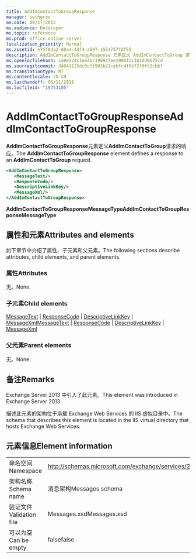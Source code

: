 ```yaml
---
title: AddImContactToGroupResponse
manager: sethgros
ms.date: 09/17/2015
ms.audience: Developer
ms.topic: reference
ms.prod: office-online-server
localization_priority: Normal
ms.assetid: e75f8da2-d0a4-44f4-a597-1554757fdf55
description: AddImContactToGroupResponse 元素定义 AddImContactToGroup 请求的响应。
ms.openlocfilehash: ca9e124c1ea4bc196947ae198615c161d406751d
ms.sourcegitcommit: 34041125dc8c5f993b21cebfc4f8b72f0fd2cb6f
ms.translationtype: MT
ms.contentlocale: zh-CN
ms.lasthandoff: 06/11/2018
ms.locfileid: "19753105"
---
```

# <a name="addimcontacttogroupresponse"></a><span data-ttu-id="dfcb4-103">AddImContactToGroupResponse</span><span class="sxs-lookup"><span data-stu-id="dfcb4-103">AddImContactToGroupResponse</span></span>

<span data-ttu-id="dfcb4-104">**AddImContactToGroupResponse**元素定义**AddImContactToGroup**请求的响应。</span><span class="sxs-lookup"><span data-stu-id="dfcb4-104">The **AddImContactToGroupResponse** element defines a response to an **AddImContactToGroup** request.</span></span> 
  
```XML
<AddImContactToGroupResponse>
   <MessageText/>
   <ResponseCode/>
   <DescriptiveLinkKey/>
   <MessageXml/>
</AddImContactToGroupResponse>
```

 <span data-ttu-id="dfcb4-105">**AddImContactToGroupResponseMessageType**</span><span class="sxs-lookup"><span data-stu-id="dfcb4-105">**AddImContactToGroupResponseMessageType**</span></span>
## <a name="attributes-and-elements"></a><span data-ttu-id="dfcb4-106">属性和元素</span><span class="sxs-lookup"><span data-stu-id="dfcb4-106">Attributes and elements</span></span>

<span data-ttu-id="dfcb4-107">如下章节中介绍了属性、子元素和父元素。</span><span class="sxs-lookup"><span data-stu-id="dfcb4-107">The following sections describe attributes, child elements, and parent elements.</span></span>
  
### <a name="attributes"></a><span data-ttu-id="dfcb4-108">属性</span><span class="sxs-lookup"><span data-stu-id="dfcb4-108">Attributes</span></span>

<span data-ttu-id="dfcb4-109">无。</span><span class="sxs-lookup"><span data-stu-id="dfcb4-109">None.</span></span>
  
### <a name="child-elements"></a><span data-ttu-id="dfcb4-110">子元素</span><span class="sxs-lookup"><span data-stu-id="dfcb4-110">Child elements</span></span>

<span data-ttu-id="dfcb4-111">[MessageText](messagetext.md) | [ResponseCode](responsecode.md) | [DescriptiveLinkKey](descriptivelinkkey.md) | [MessageXml](messagexml.md)</span><span class="sxs-lookup"><span data-stu-id="dfcb4-111">[MessageText](messagetext.md) | [ResponseCode](responsecode.md) | [DescriptiveLinkKey](descriptivelinkkey.md) | [MessageXml](messagexml.md)</span></span>
  
### <a name="parent-elements"></a><span data-ttu-id="dfcb4-112">父元素</span><span class="sxs-lookup"><span data-stu-id="dfcb4-112">Parent elements</span></span>

<span data-ttu-id="dfcb4-113">无。</span><span class="sxs-lookup"><span data-stu-id="dfcb4-113">None.</span></span>
  
## <a name="remarks"></a><span data-ttu-id="dfcb4-114">备注</span><span class="sxs-lookup"><span data-stu-id="dfcb4-114">Remarks</span></span>

<span data-ttu-id="dfcb4-115">Exchange Server 2013 中引入了此元素。</span><span class="sxs-lookup"><span data-stu-id="dfcb4-115">This element was introduced in Exchange Server 2013.</span></span>
  
<span data-ttu-id="dfcb4-116">描述此元素的架构位于承载 Exchange Web Services 的 IIS 虚拟目录中。</span><span class="sxs-lookup"><span data-stu-id="dfcb4-116">The schema that describes this element is located in the IIS virtual directory that hosts Exchange Web Services.</span></span>
  
## <a name="element-information"></a><span data-ttu-id="dfcb4-117">元素信息</span><span class="sxs-lookup"><span data-stu-id="dfcb4-117">Element information</span></span>

|||
|:-----|:-----|
|<span data-ttu-id="dfcb4-118">命名空间</span><span class="sxs-lookup"><span data-stu-id="dfcb4-118">Namespace</span></span>  <br/> |http://schemas.microsoft.com/exchange/services/2006/messages  <br/> |
|<span data-ttu-id="dfcb4-119">架构名称</span><span class="sxs-lookup"><span data-stu-id="dfcb4-119">Schema name</span></span>  <br/> |<span data-ttu-id="dfcb4-120">消息架构</span><span class="sxs-lookup"><span data-stu-id="dfcb4-120">Messages schema</span></span>  <br/> |
|<span data-ttu-id="dfcb4-121">验证文件</span><span class="sxs-lookup"><span data-stu-id="dfcb4-121">Validation file</span></span>  <br/> |<span data-ttu-id="dfcb4-122">Messages.xsd</span><span class="sxs-lookup"><span data-stu-id="dfcb4-122">Messages.xsd</span></span>  <br/> |
|<span data-ttu-id="dfcb4-123">可以为空</span><span class="sxs-lookup"><span data-stu-id="dfcb4-123">Can be empty</span></span>  <br/> |<span data-ttu-id="dfcb4-124">false</span><span class="sxs-lookup"><span data-stu-id="dfcb4-124">false</span></span>  <br/> |
   

